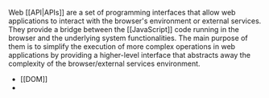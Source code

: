 Web [[API|APIs]] are a set of programming interfaces that allow web applications to interact with the browser's environment or external services. They provide a bridge between the [[JavaScript]] code running in the browser and the underlying system functionalities. The main purpose of them is to simplify the execution of more complex operations in web applications by providing a higher-level interface that abstracts away the complexity of the browser/external services environment.

- [[DOM]]
- 
